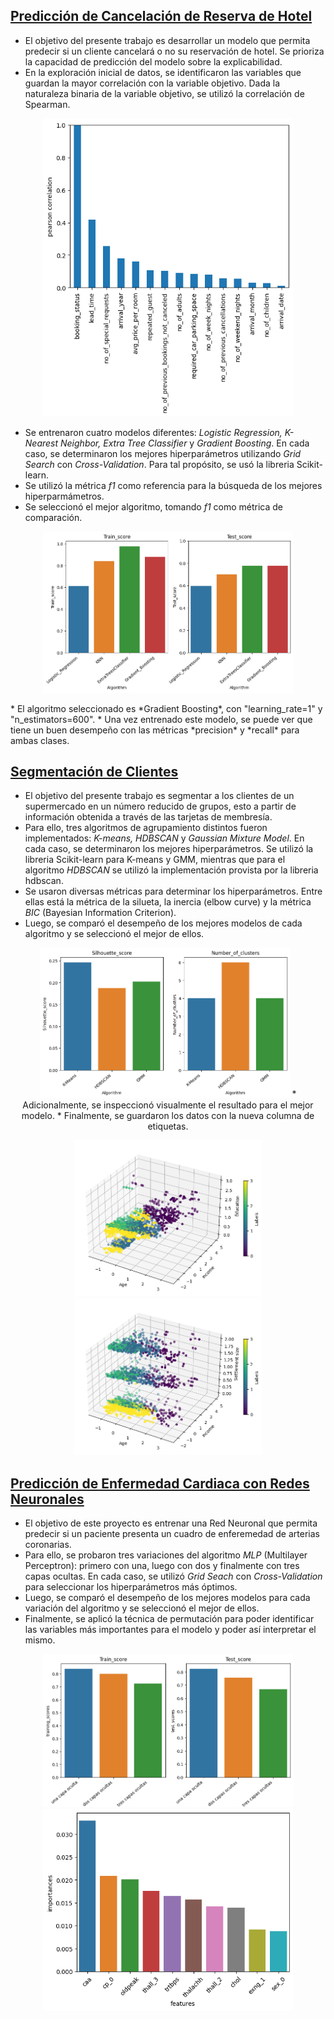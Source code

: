 ## [ Predicción de Cancelación de Reserva de Hotel](https://github.com/a-jimenezc/Prediccion_cancelacion_reserva_de_hotel "Clic para acceder al repositorio")

* El objetivo del presente trabajo es desarrollar un modelo que permita predecir si un cliente cancelará o no su reservación de hotel. Se prioriza la capacidad de predicción del modelo sobre la explicabilidad.
* En la exploración inicial de datos, se identificaron las variables que guardan la mayor correlación con la variable objetivo. Dada la naturaleza binaria de la variable objetivo, se utilizó la correlación de Spearman.
<p align="center">
<img src="images2/corr_bar.png" alt="Alt text 1" width="400"/>

* Se entrenaron cuatro modelos diferentes: *Logistic Regression, K-Nearest Neighbor, Extra Tree Classifier* y *Gradient Boosting*. En cada caso,  se determinaron los mejores hiperparámetros utilizando *Grid Search* con *Cross-Validation*. Para tal propósito, se usó la libreria Scikit-learn.
* Se utilizó la métrica *f1* como referencia para la búsqueda de los mejores hiperparmámetros.
* Se seleccionó el mejor algoritmo, tomando *f1* como métrica de comparación.  
<p align="center">
<img src="images2/scores.png" alt="Alt text 1" width="400"/>
</p>
* El algoritmo seleccionado es *Gradient Boosting*, con "learning_rate=1" y "n_estimators=600".
* Una vez entrenado este modelo, se puede ver que tiene un buen desempeño con las métricas *precision* y *recall* para ambas clases.


## [ Segmentación de Clientes](https://github.com/a-jimenezc/segmentacion_de_clientes "Clic para acceder al repositorio")

* El objetivo del presente trabajo es segmentar a los clientes de un supermercado en un número reducido de grupos, esto a partir de información obtenida a través de las tarjetas de membresía.
* Para ello, tres algoritmos de agrupamiento distintos fueron implementados: *K-means, HDBSCAN* y *Gaussian Mixture Model*. En cada caso,  se determinaron los mejores hiperparámetros. Se utilizó la libreria Scikit-learn para K-means y GMM, mientras que para el algoritmo *HDBSCAN* se utilizó la implementación provista por la libreria hdbscan. 
* Se usaron diversas métricas para determinar los hiperparámetros. Entre ellas está la métrica de la silueta, la inercia (elbow curve) y la métrica *BIC* (Bayesian Information Criterion). 
* Luego, se comparó el desempeño de los mejores modelos de cada algoritmo y se seleccionó el mejor de ellos. 
<p align="center">
<img src="images1/comparison.png" alt="Alt text 1" width="400"/>
* Adicionalmente, se inspeccionó visualmente el resultado para el mejor modelo.
* Finalmente, se guardaron los datos con la nueva columna de etiquetas.
<p align="center">
<img src="images1/result1.png" alt="Alt text 1" width="300"/> <img src="images1/result2.png" alt="Alt text 2" width="300"/>
</p>


## [ Predicción de Enfermedad Cardiaca con Redes Neuronales](https://github.com/a-jimenezc/Prediccion_de_enfermedad_cardiaca "Clic para acceder al repositorio")

* El objetivo de este proyecto es entrenar una Red Neuronal que permita predecir si un paciente presenta un cuadro de enferemedad de arterias coronarias.
* Para ello, se probaron tres variaciones del algoritmo *MLP* (Multilayer Perceptron): primero con una, luego con dos y finalmente con tres capas ocultas. En cada caso, se utilizó *Grid Seach* con *Cross-Validation* para seleccionar los hiperparámetros más óptimos. 
* Luego, se comparó el desempeño de los mejores modelos para cada variación del algoritmo y se seleccionó el mejor de ellos. 
* Finalmente, se aplicó la técnica de permutación para poder identificar las variables más importantes para el modelo y poder así interpretar el mismo.

<p align="center">
<img src="images/scores1.png" alt="Alt text 1" width="400"/>  <img src="images/imprtances_test.png" alt="Alt text 2" width="400"/>
 
